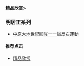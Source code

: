#### 精品欣赏>

### 明居正系列
- [中原大地世紀回眸一一論反右運動](https://summer200.github.io/content/MingJuzheng/OnAnti-RightMovement/OnAnti-RightMovement)


#### 推荐点击
- [精品欣赏](https://summer200.github.io/content/main)
